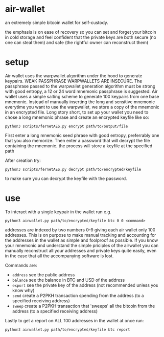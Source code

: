 # air-wallet

an extremely simple bitcoin wallet for self-custody. 

the emphasis is on ease of recovery so you can set and forget your bitcoin in cold storage and feel confident that the private keys are both secure (no one can steal them) and safe (the rightful owner can reconstruct them)

# setup
Air wallet uses the warpwallet algorithm under the hood to generate keypairs. WEAK PASSPHRASE WARPWALLETS ARE INSECURE. The passphrase passed to the warpwallet generation algorithm must be strong with good entropy, a 12 or 24 word mnemonic passphrase is suggested. Air wallet uses a simple salting scheme to generate 100 keypairs from one base mnemonic. Instead of manually inserting the long and sensitive mnemonic everytime you want to use the warpwallet, we store a copy of the mnemonic in an encrypted file. Long story short, to set up your wallet you need to chose a long mnemonic phrase and create an encrypted keyfile like so:

`python3 scripts/fernetAES.py encrypt path/to/output/file`

First enter a long mnemonic seed phrase with good entropy, preferrably one that you also memorize. Then enter a password that will decrypt the file containing the mnemonic. the process will store a keyfile at the specified path

After creation try:

`python3 scripts/fernetAES.py decrypt path/to/encrypted/keyfile`

to make sure you can decrypt the keyfile with the password.

# use
To interact with a single keypair in the wallet run e.g.

`python3 airwallet.py path/to/encrypted/keyfile btc 0 0 <command>`

addresses are indexed by two numbers 0-9 giving each air wallet only 100 addresses. This is on purpose to make manual tracking and accounting for the addresses in the wallet as simple and foolproof as possible. If you know your mnemonic and understand the simple priciples of the airwallet you can manually reconstruct all your addresses and private keys quite easily, even in the case that all the accompanying software is lost.

Commands are:

- `address` see the public address
- `balance` see the balance in BTC and USD of the address 
- `export` see the private key of the address (not recommended unless you know why)
- `send` create a P2PKH transaction spending from the address (to a specified receiving address)
- `sweep` create a P2PKH transaction that 'sweeps' all the bitcoin from the address (to a specified receiving address)

Lastly to get a report on ALL 100 addresses in the wallet at once run:

`python3 airwallet.py path/to/encrypted/keyfile btc report`
